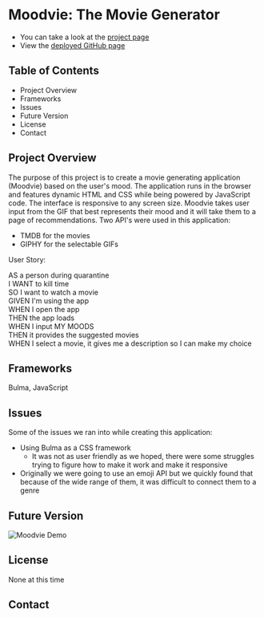 # Moodvie: The Movie Generator 
* You can take a look at the [project page](https://github.com/lincguo93/Moodvie)
* View the [deployed GitHub page](https://lincguo93.github.io/Moodvie/)

## Table of Contents
* Project Overview
* Frameworks
* Issues 
* Future Version 
* License
* Contact

## Project Overview 

The purpose of this project is to create a movie generating application (Moodvie) based on the user's mood. The application runs in the browser and features dynamic HTML and CSS while being powered by JavaScript code. The interface is responsive to any screen size. Moodvie takes user input from the GIF that best represents their mood and it will take them to a page of recommendations. Two API's were used in this application: 
* TMDB for the movies
* GIPHY for the selectable GIFs

User Story:

AS a person during quarantine <br />
I WANT to kill time <br />
SO I want to watch a movie <br />
GIVEN I'm using the app <br />
WHEN I open the app <br />
THEN the app loads <br />
WHEN I input MY MOODS <br />
THEN it provides the suggested movies <br />
WHEN I select a movie, it gives me a description so I can make my choice



## Frameworks
Bulma, JavaScript 

## Issues 

Some of the issues we ran into while creating this application: 
* Using Bulma as a CSS framework 
    * It was not as user friendly as we hoped, there were some struggles trying to figure how to make it work and make it responsive
* Originally we were going to use an emoji API but we quickly found that because of the wide range of them, it was difficult to connect them to a genre

## Future Version 




![Moodvie Demo](moodviegif.gif)


## License 
None at this time

## Contact
